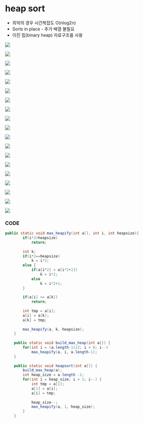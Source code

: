 # heap sort

* 최악의 경우 시간복잡도 O\(nlog2n\)
* Sorts in place - 추가 배열 불필요
* 이진 힙\(binary heap\) 자료구조를 사용

![](../.gitbook/assets/image%20%2847%29.png)

![](../.gitbook/assets/image%20%2815%29.png)

![](../.gitbook/assets/image%20%2817%29.png)



![](../.gitbook/assets/image%20%2813%29.png)

![](../.gitbook/assets/image%20%2833%29.png)

![](../.gitbook/assets/image%20%2838%29.png)

![](../.gitbook/assets/image%20%2824%29.png)

![](../.gitbook/assets/image%20%286%29.png)

![](../.gitbook/assets/image%20%2836%29.png)

![](../.gitbook/assets/image%20%2811%29.png)

![](../.gitbook/assets/image%20%2840%29.png)

![](../.gitbook/assets/image%20%2821%29.png)

![](../.gitbook/assets/image%20%2816%29.png)

![](../.gitbook/assets/image%20%285%29.png)

![](../.gitbook/assets/image%20%2852%29.png)

![](../.gitbook/assets/image%20%2839%29.png)

![](../.gitbook/assets/image%20%2841%29.png)

![](../.gitbook/assets/image%20%2851%29.png)

![](../.gitbook/assets/image.png)

### CODE

```java
public static void max_heapify(int a[], int i, int heapsize){
		if(i*2>heapsize)
			return;
		
		int k;
		if(i*2==heapsize)
			k = i*2;
		else {
			if(a[i*2] > a[i*2+1])
				k = i*2;
			else
				k = i*2+1;
		}
		
		if(a[i] >= a[k])
			return;
		
		int tmp = a[i];
		a[i] = a[k];
		a[k] = tmp;
		
		max_heapify(a, k, heapsize);
	}
	
	public static void build_max_heap(int a[]) {
		for(int i = (a.length-1)/2; i > 0; i--)
			max_heapify(a, i, a.length-1);
	}
	
	public static void heapsort(int a[]) {
		build_max_heap(a);
		int heap_size = a.length -1;
		for(int i = heap_size; i > 1; i--) {
			int tmp = a[1];
			a[1] = a[i];
			a[i] = tmp;
			
			heap_size--;
			max_heapify(a, 1, heap_size);
		}
	}
```

